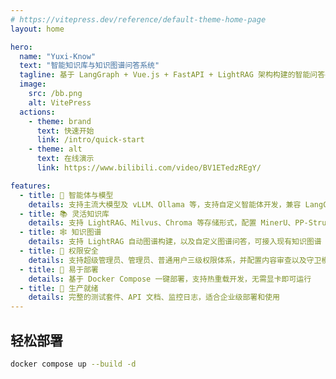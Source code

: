 ```yaml
---
# https://vitepress.dev/reference/default-theme-home-page
layout: home

hero:
  name: "Yuxi-Know"
  text: "智能知识库与知识图谱问答系统"
  tagline: 基于 LangGraph + Vue.js + FastAPI + LightRAG 架构构建的智能问答平台
  image:
    src: /bb.png
    alt: VitePress
  actions:
    - theme: brand
      text: 快速开始
      link: /intro/quick-start
    - theme: alt
      text: 在线演示
      link: https://www.bilibili.com/video/BV1ETedzREgY/

features:
  - title: 🤖 智能体与模型
    details: 支持主流大模型及 vLLM、Ollama 等，支持自定义智能体开发，兼容 LangGraph 部署
  - title: 📚 灵活知识库
    details: 支持 LightRAG、Milvus、Chroma 等存储形式，配置 MinerU、PP-Structure-V3 文档解析引擎
  - title: 🕸️ 知识图谱
    details: 支持 LightRAG 自动图谱构建，以及自定义图谱问答，可接入现有知识图谱
  - title: 👥 权限安全
    details: 支持超级管理员、管理员、普通用户三级权限体系，并配置内容审查以及守卫模型
  - title: 🔧 易于部署
    details: 基于 Docker Compose 一键部署，支持热重载开发，无需显卡即可运行
  - title: 🎯 生产就绪
    details: 完整的测试套件、API 文档、监控日志，适合企业级部署和使用
---
```




## 轻松部署

```sh
docker compose up --build -d
```